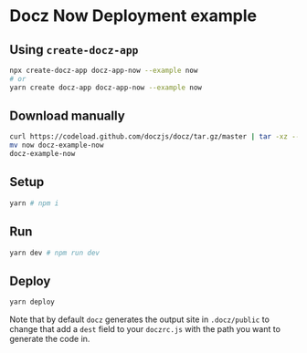 # Docz Now Deployment example

## Using `create-docz-app`

```sh
npx create-docz-app docz-app-now --example now
# or
yarn create docz-app docz-app-now --example now
```

## Download manually

```sh
curl https://codeload.github.com/doczjs/docz/tar.gz/master | tar -xz --strip=2 docz-master/examples/now
mv now docz-example-now
docz-example-now
```

## Setup

```sh
yarn # npm i
```

## Run

```sh
yarn dev # npm run dev
```

## Deploy

```sh
yarn deploy
```

Note that by default `docz` generates the output site in `.docz/public` to change that add a `dest` field to your `doczrc.js` with the path you want to generate the code in.